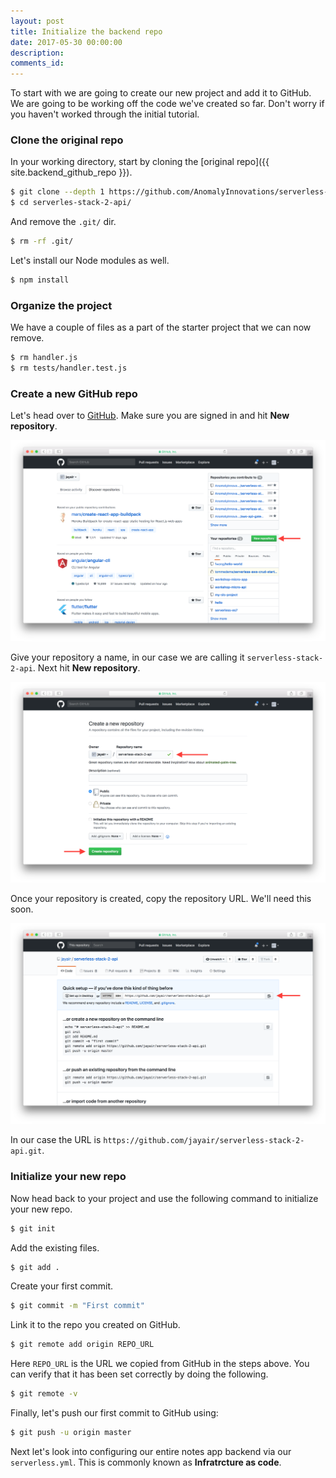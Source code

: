 ```yaml
---
layout: post
title: Initialize the backend repo
date: 2017-05-30 00:00:00
description:
comments_id:
---
```


To start with we are going to create our new project and add it to GitHub. We are going to be working off the code we've created so far. Don't worry if you haven't worked through the initial tutorial.

### Clone the original repo

In your working directory, start by cloning the [original repo]({{ site.backend_github_repo }}).

``` bash
$ git clone --depth 1 https://github.com/AnomalyInnovations/serverless-stack-demo-api.git serverless-stack-2-api/
$ cd serverles-stack-2-api/
```

And remove the `.git/` dir.

``` bash
$ rm -rf .git/
```

Let's install our Node modules as well.

``` bash
$ npm install
```

### Organize the project

We have a couple of files as a part of the starter project that we can now remove.

``` bash
$ rm handler.js
$ rm tests/handler.test.js
```

### Create a new GitHub repo

Let's head over to [GitHub](https://github.com). Make sure you are signed in and hit **New repository**.

![Create new GitHub repository screenshot](/assets/part2/create-new-github-repository.png)

Give your repository a name, in our case we are calling it `serverless-stack-2-api`. Next hit **New repository**.

![Name new GitHub repository screenshot](/assets/part2/name-new-github-repository.png)

Once your repository is created, copy the repository URL. We'll need this soon.

![Copy new GitHub repo url screenshot](/assets/part2/copy-new-github-repo-url.png)

In our case the URL is `https://github.com/jayair/serverless-stack-2-api.git`.

### Initialize your new repo

Now head back to your project and use the following command to initialize your new repo.

``` bash
$ git init
```

Add the existing files.

``` bash
$ git add .
```

Create your first commit.

``` bash
$ git commit -m "First commit"
```

Link it to the repo you created on GitHub.

``` bash
$ git remote add origin REPO_URL
```

Here `REPO_URL` is the URL we copied from GitHub in the steps above. You can verify that it has been set correctly by doing the following.

``` bash
$ git remote -v
```

Finally, let's push our first commit to GitHub using:

``` bash
$ git push -u origin master
```

Next let's look into configuring our entire notes app backend via our `serverless.yml`. This is commonly known as **Infratrcture as code**.

